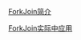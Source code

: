 [ForkJoin简介](https://juejin.cn/post/6983661263473606687)

[ForkJoin实际中应用](https://juejin.cn/post/6983953239049764871)
